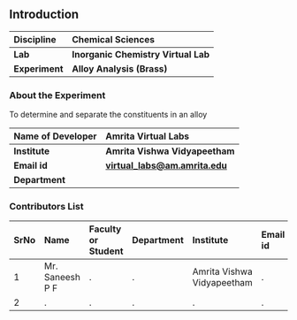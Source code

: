 ## Introduction


<b>Discipline | <b> Chemical Sciences
:--|:--|
<b> Lab | <b> Inorganic Chemistry Virtual Lab
<b> Experiment|     <b> Alloy Analysis (Brass)

### About the Experiment 

To determine and separate the constituents in an alloy

<b>Name of Developer | <b> Amrita Virtual Labs
:--|:--|
<b> Institute | <b>  Amrita Vishwa Vidyapeetham
<b> Email id|     <b>  virtual_labs@am.amrita.edu
<b> Department |  

### Contributors List

SrNo | Name | Faculty or Student | Department| Institute | Email id
:--|:--|:--|:--|:--|:--|
1 | Mr. Saneesh P F | . | . | Amrita Vishwa Vidyapeetham | .
2 | . | . | . | . | .


